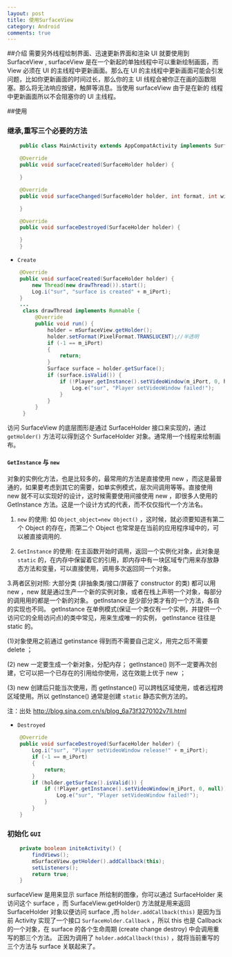 ```yaml
---
layout: post
title: 使用SurfaceView
category: Android
comments: true
---
```


##介绍
需要另外线程绘制界面、迅速更新界面和渲染 UI 就要使用到 SurfaceView , surfaceView 是在一个新起的单独线程中可以重新绘制画面，而 View 必须在 UI 的主线程中更新画面。那么在 UI 的主线程中更新画面可能会引发问题，比如你更新画面的时间过长，那么你的主 UI 线程会被你正在画的函数阻塞。那么将无法响应按键，触屏等消息。当使用 surfaceView 由于是在新的
线程中更新画面所以不会阻塞你的 UI 主线程。

##使用

### 继承,重写三个必要的方法

```java
    public class MainActivity extends AppCompatActivity implements SurfaceHolder.Callback{
        
    @Override
    public void surfaceCreated(SurfaceHolder holder) {

    }

    @Override
    public void surfaceChanged(SurfaceHolder holder, int format, int width, int height) {

    }

    @Override
    public void surfaceDestroyed(SurfaceHolder holder) {

    }
    }
```

* `Create`

```java
    @Override
    public void surfaceCreated(SurfaceHolder holder) {
        new Thread(new drawThread()).start();
        Log.i("sur", "surface is created" + m_iPort);
    }
    ...
     class drawThread implements Runnable {
         @Override
         public void run() {
             holder = mSurfaceView.getHolder();
             holder.setFormat(PixelFormat.TRANSLUCENT);//半透明
             if (-1 == m_iPort)
             {
                 return;
             }
             Surface surface = holder.getSurface();
             if (surface.isValid()) {
                 if (!Player.getInstance().setVideoWindow(m_iPort, 0, holder)) {
                     Log.e("sur", "Player setVideoWindow failed!");
                 }
             }
         }
     }    
```

访问 SurfaceView 的底层图形是通过 SurfaceHolder 接口来实现的，通过 `getHolder()` 方法可以得到这个 SurfaceHolder 对象。通常用一个线程来绘制画布。
#### `GetInstance` 与 `new`
对象的实例化方法，也是比较多的，最常用的方法是直接使用 new ，而这是最普通的，如果要考虑到其它的需要，如单实例模式，层次间调用等等。直接使用 new 就不可以实现好的设计，这时候需要使用间接使用 new ，即很多人使用的 GetInstance 方法。这是一个设计方式的代表，而不仅仅指代一个方法名。
 
1. `new` 的使用:
如 `Object_object=new Object()` ，这时候，就必须要知道有第二个 Object 的存在，而第二个 Object 也常常是在当前的应用程序域中的，可以被直接调用的.
 
2. `GetInstance` 的使用:
在主函数开始时调用，返回一个实例化对象，此对象是 `static` 的，在内存中保留着它的引用，即内存中有一块区域专门用来存放静态方法和变量，可以直接使用，调用多次返回同一个对象。
 
3.两者区别对照:
大部分类 (非抽象类/接口/屏蔽了 constructor 的类) 都可以用 new ，new 就是通过生产一个新的实例对象，或者在栈上声明一个对象，每部分的调用用的都是一个新的对象。
getInstance 是少部分类才有的一个方法，各自的实现也不同。 getInstance 在单例模式(保证一个类仅有一个实例，并提供一个访问它的全局访问点)的类中常见，用来生成唯一的实例， getInstance 往往是 static 的。
 
(1)对象使用之前通过 getinstance 得到而不需要自己定义，用完之后不需要 delete ；
 
(2) new 一定要生成一个新对象，分配内存； getInstance() 则不一定要再次创建，它可以把一个已存在的引用给你使用，这在效能上优于 new ；
 
(3) new 创建后只能当次使用，而 getInstance() 可以跨栈区域使用，或者远程跨区域使用。所以 getInstance() 通常是创建 `static` 静态实例方法的。

注：出处 http://blog.sina.com.cn/s/blog_6a73f3270102v7ll.html

* `Destroyed`

```java
    @Override
    public void surfaceDestroyed(SurfaceHolder holder) {
        Log.i("sur", "Player setVideoWindow release!" + m_iPort);
        if (-1 == m_iPort)
        {
            return;
        }
        if (holder.getSurface().isValid()) {
            if (!Player.getInstance().setVideoWindow(m_iPort, 0, null)) {
                Log.e("sur", "Player setVideoWindow failed!");
            }
        }
    }
```
### 初始化 `GUI`

```java
    private boolean initeActivity() {
        findViews();
        mSurfaceView.getHolder().addCallback(this);
        setListeners();
        return true;
    }
```
 surfaceView 是用来显示 surface 所绘制的图像，你可以通过 SurfaceHolder 来访问这个 surface ，而 SurfaceView.getHolder() 方法就是用来返回 SurfaceHolder 对象以便访问 surface ,而 `holder.addCallback(this)` 是因为当前 Activity 实现了一个接口 `SurfaceHolder.Callback` ，所以 this 也是 Callback 的一个对象，在 surface 的各个生命周期 (create change destroy) 中会调用重写的那三个方法。 正因为调用了 `holder.addCallback(this)` ，就将当前重写的三个方法与 surface 关联起来了。
 

